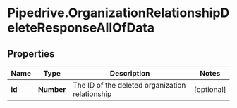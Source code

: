 # Pipedrive.OrganizationRelationshipDeleteResponseAllOfData

## Properties

Name | Type | Description | Notes
------------ | ------------- | ------------- | -------------
**id** | **Number** | The ID of the deleted organization relationship | [optional] 


